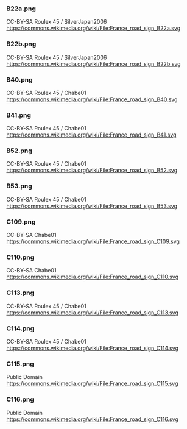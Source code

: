 ### B22a.png

CC-BY-SA
Roulex 45 / SilverJapan2006
https://commons.wikimedia.org/wiki/File:France_road_sign_B22a.svg

### B22b.png

CC-BY-SA
Roulex 45 / SilverJapan2006
https://commons.wikimedia.org/wiki/File:France_road_sign_B22b.svg

### B40.png

CC-BY-SA
Roulex 45 / Chabe01
https://commons.wikimedia.org/wiki/File:France_road_sign_B40.svg

### B41.png

CC-BY-SA
Roulex 45 / Chabe01
https://commons.wikimedia.org/wiki/File:France_road_sign_B41.svg

### B52.png

CC-BY-SA
Roulex 45 / Chabe01
https://commons.wikimedia.org/wiki/File:France_road_sign_B52.svg

### B53.png

CC-BY-SA
Roulex 45 / Chabe01
https://commons.wikimedia.org/wiki/File:France_road_sign_B53.svg

### C109.png

CC-BY-SA
Chabe01
https://commons.wikimedia.org/wiki/File:France_road_sign_C109.svg

### C110.png

CC-BY-SA
Chabe01
https://commons.wikimedia.org/wiki/File:France_road_sign_C110.svg

### C113.png

CC-BY-SA
Roulex 45 / Chabe01
https://commons.wikimedia.org/wiki/File:France_road_sign_C113.svg

### C114.png

CC-BY-SA
Roulex 45 / Chabe01
https://commons.wikimedia.org/wiki/File:France_road_sign_C114.svg

### C115.png

Public Domain
https://commons.wikimedia.org/wiki/File:France_road_sign_C115.svg

### C116.png

Public Domain
https://commons.wikimedia.org/wiki/File:France_road_sign_C116.svg
